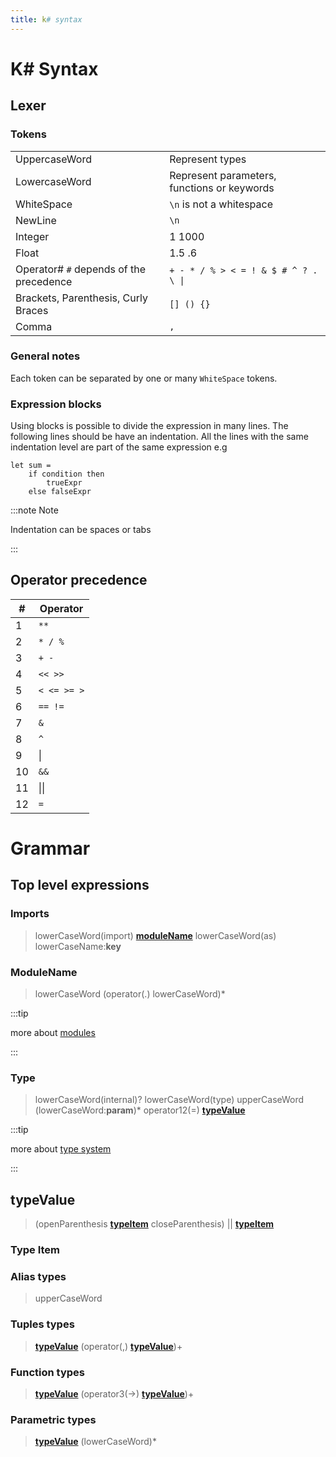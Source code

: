 ```yaml
---
title: k# syntax
---
```


# K# Syntax

## Lexer

### Tokens

|                                         |                                                      |
| --------------------------------------- | ---------------------------------------------------- |
| UppercaseWord                           | Represent types                                      |
| LowercaseWord                           | Represent parameters, functions or keywords          |
| WhiteSpace                              | `\n` is not a whitespace                             |
| NewLine                                 | `\n`                                                 |
| Integer                                 | 1 1000                                               |
| Float                                   | 1.5 .6                                               |
| Operator# `#` depends of the precedence | <code>+ - * / % > < = ! &  $ # ^ ? . \ &#124;</code> |
| Brackets, Parenthesis, Curly Braces     | `[] () {}`                                           |
| Comma                                   | `,`                                                  |

### General notes 

Each token can be separated by one or many `WhiteSpace` tokens. 

### Expression blocks

Using blocks is possible to divide the expression in many lines. The following lines should be have an indentation. All the lines with the same indentation level are part of the same expression e.g

```
let sum = 
    if condition then
        trueExpr
    else falseExpr
```

:::note Note 

Indentation can be spaces or tabs

:::

## Operator precedence

| #   | Operator     |
| --- | ------------ |
| 1   | `**`         |
| 2   | `* / %`      |
| 3   | `+ -`        |
| 4   | `<< >>`      |
| 5   | `< <= >= >`  |
| 6   | `== !=`      |
| 7   | `&`          |
| 8   | `^`          |
| 9   | &#124;       |
| 10  | `&&`         |
| 11  | &#124;&#124; |
| 12  | `=`          |

# Grammar

## Top level expressions

### Imports

> lowerCaseWord(import) [**moduleName**](#modulename) lowerCaseWord(as) lowerCaseName:**key** 

### ModuleName

> lowerCaseWord (operator(.) lowerCaseWord)*

:::tip

more about [modules](0005-modules.md)

:::

### Type

> lowerCaseWord(internal)? lowerCaseWord(type) upperCaseWord (lowerCaseWord:**param**)* operator12(=) [**typeValue**](#typevalue)

:::tip

more about [type system](0001-typesystem.md)

:::

## typeValue

> (openParenthesis [**typeItem**](#type-item) closeParenthesis) ||  [**typeItem**](#type-item)

### Type Item

### Alias types

> upperCaseWord

### Tuples types

> [**typeValue**](#typeValue) (operator(,) [**typeValue**](#typeValue))+

### Function types

> [**typeValue**](#typeValue) (operator3(->) [**typeValue**](#typeValue))+

### Parametric types

> [**typeValue**](#typeValue) (lowerCaseWord)*
